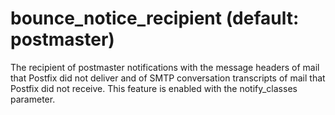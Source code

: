 # bounce_notice_recipient (default: postmaster)

The recipient of postmaster notifications with the message headers
of mail that Postfix did not deliver and of SMTP conversation
transcripts of mail that Postfix did not receive. This feature is
enabled with the notify\_classes parameter. 


